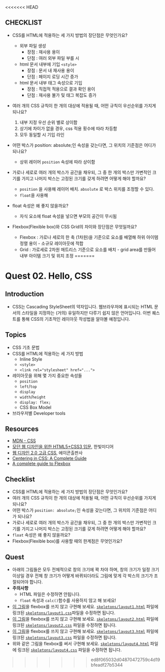 <<<<<<< HEAD
## CHECKLIST
- CSS를 HTML에 적용하는 세 가지 방법의 장단점은 무엇인가요?
	- 외부 파일 생성
		* 장점 : 재사용 용이
		- 단점 : 여러 외부 파일 부를 시 
	- html 문서 내부에 기입 `<style>`
 		- 장점 : 문서 내 재사용 용이
		- 단점 : 페이지 로딩 시간 증가
	- html 문서 내부 태그 속성으로 기입
		- 장점 : 직접적 적용으로 결과 확인 용이
		- 단점 : 재사용 불가 및 태그 복잡도 증가

- 여러 개의 CSS 규칙이 한 개의 대상에 적용될 때, 어떤 규칙이 우선순위를 가지게 되나요?
	1. 내부 지정 우선 순위 별로 상이함
	2. 상기에 차이가 없을 경우, css 적용 횟수에 따라 차등함
	3. 모두 동일할 시 기입 라인   

- 어떤 박스가 position: absolute;인 속성을 갖는다면, 그 위치의 기준점은 어디가 되나요?
	- 상위 레이어 `position` 속성에 따라 상이함

- 가로나 세로로 여러 개의 박스가 공간을 채우되, 그 중 한 개의 박스만 가변적인 크기를 가지고 나머지 박스는 고정된 크기를 갖게 하려면 어떻게 해야 할까요?
	- `position` 을 사용해 레이어 배치. `absolute` 로 박스 위치를 조정할 수 있다. 
	- `float`을 사용해 
- float 속성은 왜 좋지 않을까요?
	- 자식 요소에 float 속성을 넣으면 부모의 공간이 무시됨
   
- Flexbox(Flexible box)와 CSS Grid의 차이와 장단점은 무엇일까요?
	- Flexbox : 가로나 세로의 한 축 (1차원)을 기준으로 요소를 배열해 하위 아이템 정렬 용이 - 소규모 레이아웃에 적합
	- Grid : 가로세로 2차원 매트리스 기준으로 요소를 배치 - grid area를 만들어 내부 아이템 크기 및 위치 조정 
=======
# Quest 02. Hello, CSS


## Introduction
* CSS는 Cascading StyleSheet의 약자입니다. 웹브라우저에 표시되는 HTML 문서의 스타일을 지정하는 (거의) 유일하지만 다루기 쉽지 않은 언어입니다. 이번 퀘스트를 통해 CSS의 기초적인 레이아웃 작성법을 알아볼 예정입니다.

## Topics
* CSS 기초 문법
* CSS를 HTML에 적용하는 세 가지 방법
  * Inline Style
  * `<style>`
  * `<link rel="stylesheet" href="...">`
* 레이아웃을 위해 몇 가지 중요한 속성들
  * `position`
  * `left`/`top`
  * `display`
  * `width`/`height`
  * `display: flex;`
  * CSS Box Model
* 브라우저별 Developer tools

## Resources
* [MDN - CSS](https://developer.mozilla.org/ko/docs/Web/CSS)
* [모던 웹 디자인을 위한 HTML5+CSS3 입문](http://www.yes24.com/24/Goods/15683538?Acode=101), 한빛미디어
* [웹 디자인 2.0 고급 CSS](http://www.yes24.com/24/Goods/2808075?Acode=101), 에이콘출판사
* [Centering in CSS: A Complete Guide](https://css-tricks.com/centering-css-complete-guide/)
* [A complete guide to Flexbox](https://css-tricks.com/snippets/css/a-guide-to-flexbox/)

## Checklist
* CSS를 HTML에 적용하는 세 가지 방법의 장단점은 무엇인가요?
* 여러 개의 CSS 규칙이 한 개의 대상에 적용될 때, 어떤 규칙이 우선순위를 가지게 되나요?
* 어떤 박스가 `position: absolute;`인 속성을 갖는다면, 그 위치의 기준점은 어디가 되나요?
* 가로나 세로로 여러 개의 박스가 공간을 채우되, 그 중 한 개의 박스만 가변적인 크기를 가지고 나머지 박스는 고정된 크기를 갖게 하려면 어떻게 해야 할까요?
* `float` 속성은 왜 좋지 않을까요?
* Flexbox(Flexible box)를 사용할 때의 한계점은 무엇인가요?

## Quest
* 아래의 그림들은 모두 전체적으로 창의 크기에 꽉 차야 하며, 창의 크기가 일정 크기 이상일 경우 전체 창 크기가 어떻게 바뀌되더라도 그림에 맞게 각 박스의 크기가 조절되어야 합니다.
* **주의사항**
  * HTML 파일은 수정하면 안됩니다.
  * `float` 속성과 `calc()`함수를 사용하지 않고 해 보세요!
* [이 그림](layout1.png)을 flexbox를 쓰지 않고 구현해 보세요. [`skeletons/layout1.html`](skeletons/layout1.html) 파일에 링크된 [`skeletons/layout1.css`](skeletons/layout1.css)파일을 수정하면 됩니다.
* [이 그림](layout2.png)을 flexbox를 쓰지 않고 구현해 보세요. [`skeletons/layout2.html`](skeletons/layout2.html)  파일에 링크된 [`skeletons/layout2.css`](skeletons/layout2.css) 파일을 수정하면 됩니다.
* [이 그림](layout3.png)을 flexbox를 쓰지 않고 구현해 보세요. [`skeletons/layout3.html`](skeletons/layout3.html)  파일에 링크된 [`skeletons/layout3.css`](skeletons/layout3.css) 파일을 수정하면 됩니다.
* 위와 같은 그림을 flexbox를 써서 구현해 보세요. [`skeletons/layout4.html`](skeletons/layout4.html)  파일에 링크된 [`skeletons/layout4.css`](skeletons/layout4.css) 파일을 수정하면 됩니다.
>>>>>>> ed8f065032d04870472759c4d19bfeadf27b5344
